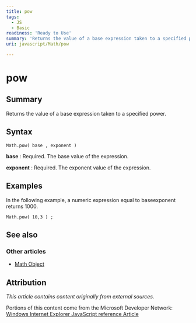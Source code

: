 ```yaml
---
title: pow
tags:
  - JS
  - Basic
readiness: 'Ready to Use'
summary: 'Returns the value of a base expression taken to a specified power.'
uri: javascript/Math/pow

---
```

# pow

## Summary

Returns the value of a base expression taken to a specified power.

## Syntax

    Math.pow( base , exponent )

**base**
:   Required. The base value of the expression.

**exponent**
:   Required. The exponent value of the expression.

## Examples

In the following example, a numeric expression equal to baseexponent returns 1000.

``` {.js}
Math.pow( 10,3 ) ;
```

## See also

### Other articles

-   [Math Object](/javascript/Math)

## Attribution

*This article contains content originally from external sources.*

Portions of this content come from the Microsoft Developer Network: [Windows Internet Explorer JavaScript reference Article](http://msdn.microsoft.com/en-us/library/ie/yek4tbz0%28v=vs.94%29.aspx)

